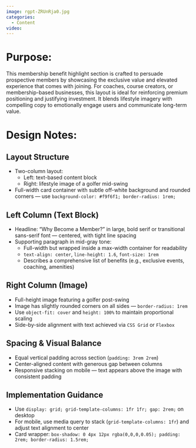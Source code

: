 ```yaml
---
image: rgpt-ZRUnRja0.jpg
categories:
  - Content
video:
---
```

# Purpose:
This membership benefit highlight section is crafted to persuade prospective members by showcasing the exclusive value and elevated experience that comes with joining. For coaches, course creators, or membership-based businesses, this layout is ideal for reinforcing premium positioning and justifying investment. It blends lifestyle imagery with compelling copy to emotionally engage users and communicate long-term value.

# Design Notes:

## Layout Structure
* Two-column layout:
  - Left: text-based content block
  - Right: lifestyle image of a golfer mid-swing
* Full-width card container with subtle off-white background and rounded corners — use `background-color: #f9f6f1; border-radius: 1rem;`

## Left Column (Text Block)
* Headline: “Why Become a Member?” in large, bold serif or transitional sans-serif font — centered, with tight line spacing
* Supporting paragraph in mid-gray tone:
  - Full-width but wrapped inside a max-width container for readability
  - `text-align: center`, `line-height: 1.6`, `font-size: 1rem`
  - Describes a comprehensive list of benefits (e.g., exclusive events, coaching, amenities)

## Right Column (Image)
* Full-height image featuring a golfer post-swing
* Image has slightly rounded corners on all sides — `border-radius: 1rem`
* Use `object-fit: cover` and `height: 100%` to maintain proportional scaling
* Side-by-side alignment with text achieved via `CSS Grid` or `Flexbox`

## Spacing & Visual Balance
* Equal vertical padding across section (`padding: 3rem 2rem`)
* Center-aligned content with generous gap between columns
* Responsive stacking on mobile — text appears above the image with consistent padding

## Implementation Guidance
* Use `display: grid; grid-template-columns: 1fr 1fr; gap: 2rem;` on desktop
* For mobile, use media query to stack (`grid-template-columns: 1fr`) and adjust text alignment to center
* Card wrapper: `box-shadow: 0 4px 12px rgba(0,0,0,0.05); padding: 2rem; border-radius: 1.5rem;`
